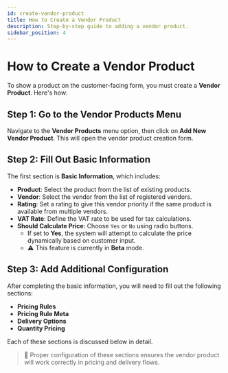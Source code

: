 ```yaml
---
id: create-vendor-product
title: How to Create a Vendor Product
description: Step-by-step guide to adding a vendor product.
sidebar_position: 4
---
```


# How to Create a Vendor Product

To show a product on the customer-facing form, you must create a **Vendor Product**. Here's how:

## Step 1: Go to the Vendor Products Menu

Navigate to the **Vendor Products** menu option, then click on **Add New Vendor Product**. This will open the vendor product creation form.

## Step 2: Fill Out Basic Information

The first section is **Basic Information**, which includes:

- **Product**: Select the product from the list of existing products.
- **Vendor**: Select the vendor from the list of registered vendors.
- **Rating**: Set a rating to give this vendor priority if the same product is available from multiple vendors.
- **VAT Rate**: Define the VAT rate to be used for tax calculations.
- **Should Calculate Price**: Choose `Yes` or `No` using radio buttons.
  - If set to **Yes**, the system will attempt to calculate the price dynamically based on customer input.
  - ⚠️ This feature is currently in **Beta** mode.

## Step 3: Add Additional Configuration

After completing the basic information, you will need to fill out the following sections:

- **Pricing Rules**
- **Pricing Rule Meta**
- **Delivery Options**
- **Quantity Pricing**

Each of these sections is discussed below in detail.

> 📌 Proper configuration of these sections ensures the vendor product will work correctly in pricing and delivery flows.
